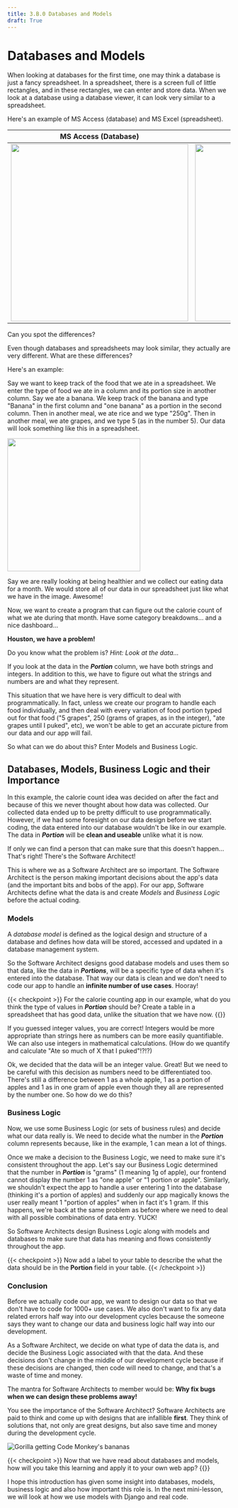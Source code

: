 ```yaml
---
title: 3.B.0 Databases and Models
draft: True
---
```


# Databases and Models

When looking at databases for the first time, one may think a database is just a fancy spreadsheet. In a spreadsheet, there is a screen full of little rectangles, and in these rectangles, we can enter and store data. When we look at a database using a database viewer, it can look very similar to a spreadsheet.

Here's an example of MS Access (database) and MS Excel (spreadsheet).


MS Access (Database) | MS Excel (Spreadsheet)
---------------------|-----------------------
<img src="/images/courses/cs10/unit02/ms_access.jpg" width="400"> | <img src="/images/courses/cs10/unit02/ms_excel.png" width="400">
Can you spot the differences?

Even though databases and spreadsheets may look similar, they actually are very different. What are these differences?

Here's an example:

Say we want to keep track of the food that we ate in a spreadsheet. We enter the type of food we ate in a column and its portion size in another column. Say we ate a banana. We keep track of the banana and type "Banana" in the first column and "one banana" as a portion in the second column. Then in another meal, we ate rice and we type "250g". Then in another meal, we ate grapes, and we type 5 (as in the number 5). Our data will look something like this in a spreadsheet.

<img src="/images/courses/cs10/unit02/food_eaten_data.png" width="300">

Say we are really looking at being healthier and we collect our eating data for a month. We would store all of our data in our spreadsheet just like what we have in the image. Awesome!

Now, we want to create a program that can figure out the calorie count of what we ate during that month. Have some category breakdowns... and a nice dashboard...

**Houston, we have a problem!**

Do you know what the problem is? *Hint: Look at the data...*

If you look at the data in the ***Portion*** column, we have both strings and integers. In addition to this, we have to figure out what the strings and numbers are and what they represent.

This situation that we have here is very difficult to deal with programmatically. In fact, unless we create our program to handle each food individually, and then deal with every variation of food portion typed out for that food ("5 grapes", 250 (grams of grapes, as in the integer), "ate grapes until I puked", etc), we won't be able to get an accurate picture from our data and our app will fail.

So what can we do about this? Enter Models and Business Logic.

## Databases, Models, Business Logic and their Importance

In this example, the calorie count idea was decided on after the fact and because of this we never thought about how data was collected. Our collected data ended up to be pretty difficult to use programmatically. However, if we had some foresight on our data design before we start coding, the data entered into our database wouldn't be like in our example. The data in ***Portion*** will be **clean and useable** unlike what it is now.

If only we can find a person that can make sure that this doesn't happen... That's right! There's the Software Architect!

This is where we as a Software Architect are so important. The Software Architect is the person making important decisions about the app's data (and the important bits and bobs of the app). For our app, Software Architects define what the data is and create *Models* and *Business Logic* before the actual coding.

### Models

A *database model* is defined as the logical design and structure of a database and defines how data will be stored, accessed and updated in a database management system.

So the Software Architect designs good database models and uses them so that data, like the data in ***Portions***, will be a specific type of data when it's entered into the database. That way our data is clean and we don't need to code our app to handle an **infinite number of use cases**. Hooray!

{{< checkpoint >}}
For the calorie counting app in our example, what do you think the type of values in ***Portion*** should be? Create a table in a spreadsheet that has good data, unlike the situation that we have now.
{{</checkpoint >}}

If you guessed integer values, you are correct! Integers would be more appropriate than strings here as numbers can be more easily quantifiable. We can also use integers in mathematical calculations. (How do we quantify and calculate "Ate so much of X that I puked"!?!?)

Ok, we decided that the data will be an integer value. Great! But we need to be careful with this decision as numbers need to be differentiated too. There's still a difference between 1 as a whole apple, 1 as a portion of apples and 1 as in one gram of apple even though they all are represented by the number one. So how do we do this?

### Business Logic

Now, we use some Business Logic (or sets of business rules) and decide what our data really is. We need to decide what the number in the ***Portion*** column represents because, like in the example, 1 can mean a lot of things.

Once we make a decision to the Business Logic, we need to make sure it's consistent throughout the app. Let's say our Business Logic determined that the number in ***Portion*** is "grams" (1 meaning 1g of apple), our frontend cannot display the number 1 as "one apple" or "1 portion or apple". Similarly, we shouldn't expect the app to handle a user entering 1 into the database (thinking it's a portion of apples) and suddenly our app magically knows the user really meant 1 "portion of apples" when in fact it's 1 gram. If this happens, we're back at the same problem as before where we need to deal with all possible combinations of data entry. YUCK!

So Software Architects design Business Logic along with models and databases to make sure that data has meaning and flows consistently throughout the app.

{{< checkpoint >}}
Now add a label to your table to describe the what the data should be in the **Portion** field in your table.
{{< /checkpoint >}}

### Conclusion

Before we actually code our app, we want to design our data so that we don't have to code for 1000+ use cases. We also don't want to fix any data related errors half way into our development cycles because the someone says they want to change our data and business logic half way into our development.

As a Software Architect, we decide on what type of data the data is, and decide the Business Logic associated with that the data. And these decisions don't change in the middle of our development cycle because if these decisions are changed, then code will need to change, and that's a waste of time and money.

The mantra for Software Architects to member would be: **Why fix bugs when we can design these problems away!**

You see the importance of the Software Architect? Software Architects are paid to think and come up with designs that are infallible **first**. They think of solutions that, not only are great designs, but also save time and money during the development cycle.

![Gorilla getting Code Monkey's bananas](/images/courses/cs10/unit02/Codemonkey.png)

{{< checkpoint >}}
Now that we have read about databases and models, how will you take this learning and apply it to your own web app?
{{</checkpoint >}}

I hope this introduction has given some insight into databases, models, business logic and also how important this role is. In the next mini-lesson, we will look at how we use models with Django and real code.
